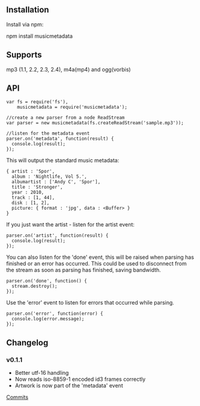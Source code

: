 Installation
------------
Install via npm:

npm install musicmetadata


Supports
-----------------
mp3 (1.1, 2.2, 2.3, 2.4), m4a(mp4) and ogg(vorbis)


API
-----------------
    var fs = require('fs'),
        musicmetadata = require('musicmetadata');
    
    //create a new parser from a node ReadStream
    var parser = new musicmetadata(fs.createReadStream('sample.mp3'));
    
    //listen for the metadata event
    parser.on('metadata', function(result) {
      console.log(result);
    });


This will output the standard music metadata:

    { artist : 'Spor',
      album : 'Nightlife, Vol 5.',
      albumartist : ['Andy C', 'Spor'],
      title : 'Stronger',
      year : 2010,
      track : [1, 44],
      disk : [1, 2],
 	  picture: { format : 'jpg', data : <Buffer> }
	}
        
If you just want the artist - listen for the artist event:

    parser.on('artist', function(result) {
      console.log(result);
    });
    
You can also listen for the 'done' event, this will be raised when parsing has finished or an error has occurred. This could be
used to disconnect from the stream as soon as parsing has finished, saving bandwidth.

    parser.on('done', function() { 
      stream.destroy();
    });
    
Use the 'error' event to listen for errors that occurred while parsing.

    parser.on('error', function(error) { 
      console.log(error.message);
    });
    
## Changelog

### v0.1.1

* Better utf-16 handling
* Now reads iso-8859-1 encoded id3 frames correctly
* Artwork is now part of the 'metadata' event

[Commits](https://github.com/leetreveil/node-musicmetadata/compare/0.1.0...0.1.1)